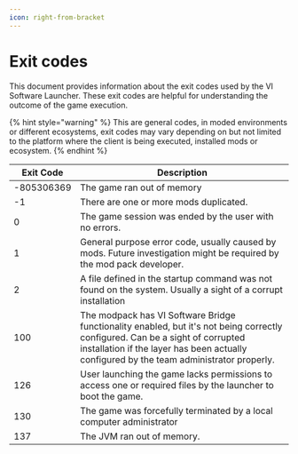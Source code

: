 ```yaml
---
icon: right-from-bracket
---
```


# Exit codes

This document provides information about the exit codes used by the VI Software Launcher. These exit codes are helpful for understanding the outcome of the game execution.



{% hint style="warning" %}
This are general codes, in moded environments or different ecosystems, exit codes may vary depending on but not limited to the platform where the client is being executed, installed mods or ecosystem.
{% endhint %}



| Exit Code  | Description                                                                                                                                                                                                               |
| ---------- | ------------------------------------------------------------------------------------------------------------------------------------------------------------------------------------------------------------------------- |
| -805306369 | The game ran out of memory                                                                                                                                                                                                |
| -1         | There are one or more mods duplicated.                                                                                                                                                                                    |
| 0          | The game session was ended by the user with no errors.                                                                                                                                                                    |
| 1          | General purpose error code, usually caused by mods. Future investigation might be required by the mod pack developer.                                                                                                     |
| 2          | A file defined in the startup command was not found on the system. Usually a sight of a corrupt installation                                                                                                              |
| 100        | The modpack has VI Software Bridge functionality enabled, but it's not being correctly configured. Can be a sight of corrupted installation if the layer has been actually configured by the team administrator properly. |
| 126        | User launching the game lacks permissions to access one or required files by the launcher to boot the game.                                                                                                               |
| 130        | The game was forcefully terminated by a local computer administrator                                                                                                                                                      |
| 137        | The JVM ran out of memory.                                                                                                                                                                                                |

